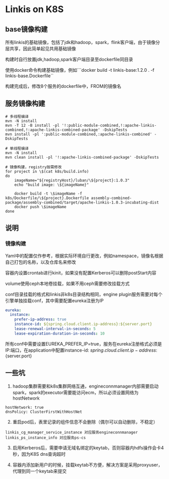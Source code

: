 # Linkis on K8S

## base镜像构建
所有linkis的基础镜像，包括了jdk和hadoop，spark，flink客户端，由于镜像分层共享，因此简单起见共用基础镜像

构建时自行放置jdk,hadoop,spark客户端目录至dockerfile同目录

使用docker命令构建基础镜像，例如```docker build -t linkis-base:1.2.0 . -f linkis-base.Dockerfile``

构建完成后，修改8个服务的dockerfile中，FROM的镜像名

## 服务镜像构建

``` shell
# 多线程编译
mvn -N install
mvn -T 12 -B install -pl '!:public-module-combined,!:apache-linkis-combined,!:apache-linkis-combined-package' -DskipTests
mvn install -pl ':public-module-combined,:apache-linkis-combined' -DskipTests

# 单线程编译
mvn -N install
mvn clean install -pl '!:apache-linkis-combined-package' -DskipTests

# 镜像构建，registry按需修改
for project in \$(cat k8s/build.info)
do
    imageName="${registryHost}/luban/\${project}:1.0.3"
    echo "build image: \${imageName}"

    docker build -t \$imageName -f k8s/Dockerfile/\${project}.Dockerfile assembly-combined-package/assembly-combined/target/apache-linkis-1.0.3-incubating-dist
    docker push \$imageName
done
```
## 说明

### 镜像构建
Yaml中的配置仅作参考，根据实际环境自行更改，例如namespace，镜像名根据自己打包的名称，以及仓库名来修改

容器内设置crontab进行kinit，如果没有配置Kerberos可以删除postStart内容

volume使用ceph本地卷挂载，如果不用ceph需要修改挂载方式

conf目录挂载的格式和linkis非k8s目录结构相同，engine plugin服务需要对每个引擎单独挂载conf，其中需要配置eureka注册为IP
``` yaml
eureka:
  instance:
    prefer-ip-address: true
    instance-id: ${spring.cloud.client.ip-address}:${server.port}
    lease-renewal-interval-in-seconds: 5
    lease-expiration-duration-in-seconds: 10
```
所有conf中需要设置EUREKA_PREFER_IP=true，服务在eureka注册格式必须是IP:端口，在application中配置instance-id: ${spring.cloud.client.ip-address}:${server.port}


## 一些坑

1. hadoop集群需要和k8s集群网络互通，engineconnmanager内部需要启动spark，spark的executor需要能访问ecm，所以必须设置网络为hostNetwork
```
hostNetwork: true
dnsPolicy: ClusterFirstWithHostNet
```

2. 重启pod后，表里记录的组件信息不会删除（偶尔可以自动删除，不稳定）
```
linkis_cg_manager_service_instance 对应服务engineconnmanager
linkis_ps_instance_info 对应服务ps-cs
```

3. 启用Kerberos后，需要申请无域名绑定的keytab，否则容器内hdfs操作会卡4秒，因为K8S dns查询超时

4. 容器内添加新用户的时候，挂载keytab不方便，解决方案是采用proxyuser，代理到同一个keytab来提交
